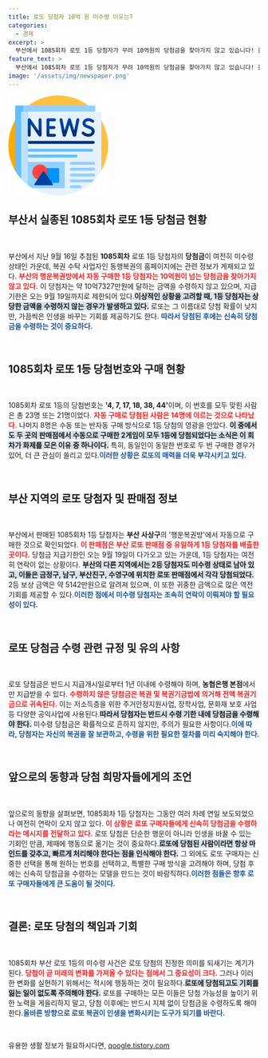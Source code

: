 ```yaml
---
title: 로또 당첨자 10억 원 미수령 이유는?
categories:
  - 경제
excerpt: >
  부산에서 1085회차 로또 1등 당첨자가 무려 10억원의 당첨금을 찾아가지 않고 있습니다! 올해 9월 19일이 지급 기한인데, 행운의 주인공은 과연 누구일까요? 클릭해 자세한 내용을 확인해보세요!
feature_text: >
  부산에서 1085회차 로또 1등 당첨자가 무려 10억원의 당첨금을 찾아가지 않고 있습니다! 올해 9월 19일이 지급 기한인데, 행운의 주인공은 과연 누구일까요? 클릭해 자세한 내용을 확인해보세요!
image: '/assets/img/newspaper.png'
---
```


<p><img src="/assets/img/newspaper.png" alt="kimp 속보" /></p>

<h2>부산서 실종된 1085회차 로또 1등 당첨금 현황</h2>

<p data-ke-size="size16">&nbsp;</p>

<p>부산에서 지난 9월 16일 추첨된 <b>1085회차</b> 로또 1등 당첨자의 <b>당첨금</b>이 여전히 미수령 상태인 가운데, 복권 수탁 사업자인 동행복권의 홈페이지에는 관련 정보가 게재되고 있다. <b><span style="color: #ee2323;">부산의 행운복권방에서 자동 구매한 1등 당첨자는 10억원이 넘는 당첨금을 찾아가지 않고 있다.</span></b> 이 당첨자는 약 10억7327만원에 달하는 금액을 수령하지 않고 있으며, 지급 기한은 오는 9월 19일까지로 제한되어 있다.<b><span style="background-color: #21538527;">이상적인 상황을 고려할 때, 1등 당첨자는 상당한 금액을 수령하지 않는 경우가 발생하고 있다.</span></b> 로또는 그 이름대로 당첨 확률이 낮지만, 가끔씩은 인생을 바꾸는 기회를 제공하기도 한다. <b><span style="color: #1a5490;">따라서 당첨된 후에는 신속히 당첨금을 수령하는 것이 중요하다.</span></b> </p>

<p data-ke-size="size16">&nbsp;</p>

<h2>1085회차 로또 1등 당첨번호와 구매 현황</h2>

<p data-ke-size="size16">&nbsp;</p>

<p>1085회차 로또 1등의 당첨번호는 <b>'4, 7, 17, 18, 38, 44'</b>이며, 이 번호를 모두 맞힌 사람은 총 23명 또는 21명이었다. <b><span style="color: #ee2323;">자동 구매로 당첨된 사람은 14명에 이르는 것으로 나타났다.</span></b> 나머지 8명은 수동 또는 반자동 구매 방식으로 1등 당첨의 영광을 안았다. <b><span style="background-color: #21538527;">이 중에서도 두 곳의 판매점에서 수동으로 구매한 2게임이 모두 1등에 당첨되었다는 소식은 이 회차가 화제를 모은 이유 중 하나이다.</span></b> 특히, 동일인이 동일한 번호로 두 번 구매한 경우가 있어, 더 큰 관심이 쏠리고 있다.<b><span style="color: #1a5490;">이러한 상황은 로또의 매력을 더욱 부각시키고 있다.</span></b> </p>

<p data-ke-size="size16">&nbsp;</p>

<h2>부산 지역의 로또 당첨자 및 판매점 정보</h2>

<p data-ke-size="size16">&nbsp;</p>

<p>부산에서 판매된 1085회차 1등 당첨자는 <b>부산 사상구</b>의 '행운복권방'에서 자동으로 구매한 것으로 확인되었다. <b><span style="color: #ee2323;">이 판매점은 부산 로또 판매점 중 유일하게 1등 당첨자를 배출한 곳이다.</span></b> 당첨금 지급기한인 오는 9월 19일이 다가오고 있는 가운데, 1등 당첨자는 여전히 연락이 없는 상황이다. <b><span style="background-color: #21538527;">부산의 다른 지역에서는 2등 당첨자도 미수령 상태로 남아 있고, 이들은 금정구, 남구, 부산진구, 수영구에 위치한 로또 판매점에서 각각 당첨되었다.</span></b> 2등 보상 금액은 약 5142만원으로 알려져 있으며, 이 또한 귀중한 금액으로 많은 역전 기회를 제공할 수 있다.<b><span style="color: #1a5490;">이러한 점에서 미수령 당첨자는 조속히 연락이 이뤄져야 할 필요성이 있다.</span></b></p>

<p data-ke-size="size16">&nbsp;</p>

<h2>로또 당첨금 수령 관련 규정 및 유의 사항</h2>

<p data-ke-size="size16">&nbsp;</p>

<p>로또 당첨금은 반드시 지급개시일로부터 1년 이내에 수령해야 하며, <b>농협은행 본점</b>에서만 지급받을 수 있다. <b><span style="color: #ee2323;">수령하지 않은 당첨금은 복권 및 복권기금법에 의거해  전액 복권기금으로 귀속된다.</span></b> 이는 저소득층을 위한 주거안정지원사업, 장학사업, 문화재 보호 사업 등 다양한 공익사업에 사용된다.<b><span style="background-color: #21538527;">따라서 당첨자는 반드시 수령 기한 내에 당첨금을 수령해야 한다.</span></b> 미수령 당첨금은 확률적으로 흔하지 않지만, 주의가 필요한 사항이다.<b><span style="color: #1a5490;">이에 따라, 당첨자는 자신의 복권을 잘 보관하고, 수령을 위한 필요한 절차를 미리 숙지해야 한다.</span></b> </p>

<p data-ke-size="size16">&nbsp;</p>

<h2>앞으로의 동향과 당첨 희망자들에게의 조언</h2>

<p data-ke-size="size16">&nbsp;</p>

<p>앞으로의 동향을 살펴보면, 1085회차 1등 당첨자는 그동안 여러 차례 연일 보도되었으나 여전히 연락이 오지 않고 있다. <b><span style="color: #ee2323;">이 상황은 로또 구매자들에게 신속히 당첨금을 수령하라는 메시지를 전달하고 있다.</span></b> 로또 당첨은 단순한 행운이 아니라 인생을 바꿀 수 있는 기회인 만큼, 제때에 행동으로 옮기는 것이 중요하다.<b><span style="background-color: #21538527;">로또에 당첨된 사람이라면 항상 마인드를 갖추고, 빠르게 처리해야 한다는 점을 인식해야 한다.</span></b> 그 외에도 로또 구매자는 신중한 선택을 통해 원하는 번호를 선택하고, 특별한 구매 방식을 고려해야 하며, 당첨 후에는 신속히 당첨금을 수령하는 모델을 만드는 것이 바람직하다.<b><span style="color: #1a5490;">이러한 점들은 향후 로또 구매자들에게 큰 도움이 될 것이다.</span></b> </p>

<p data-ke-size="size16">&nbsp;</p> 

<h2>결론: 로또 당첨의 책임과 기회</h2>

<p data-ke-size="size16">&nbsp;</p>

<p>1085회차 부산 로또 1등의 미수령 사건은 로또 당첨의 진정한 의미를 되새기는 계기가 된다. <b><span style="color: #ee2323;">당첨이 곧 미래의 변화를 가져올 수 있다는 점에서 그 중요성이 크다.</span></b> 그러나 이러한 변화를 실현하기 위해서는 적시에 행동하는 것이 필요하다.<b><span style="background-color: #21538527;">로또에 당첨되고도 기회를 잃는 일이 없도록 주의해야 한다.</span></b> 로또를 구매하는 모든 이들은 당첨 가능성을 높이기 위한 노력을 게을리하지 말고, 당첨 이후에는 반드시 지체 없이 당첨금을 수령하도록 해야 한다.<b><span style="color: #1a5490;">올바른 방향으로 로또 복권이 인생을 변화시키는 도구가 되기를 바란다.</span></b> </p>

<p data-ke-size="size16">&nbsp;</p>
유용한 생활 정보가 필요하시다면, <a href="https://qoogle.tistory.com" rel="dofollow">qoogle.tistory.com</a>


